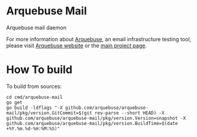# Arquebuse Mail

Arquebuse mail daemon

For more information about [Arquebuse](https://arquebuse.io), an email infrastructure testing tool, please visit [Arquebuse website](https://arquebuse.io) or the [main project page](https://github.com/arquebuse/arquebuse).

# How To build

To build from sources:

    cd cmd/arquebuse-mail
    go get
    go build -ldflags "-X github.com/arquebuse/arquebuse-mail/pkg/version.GitCommit=$(git rev-parse --short HEAD) -X github.com/arquebuse/arquebuse-mail/pkg/version.Version=snapshot -X github.com/arquebuse/arquebuse-mail/pkg/version.BuildTime=$(date +%Y.%m.%d-%H:%M:%S)"
